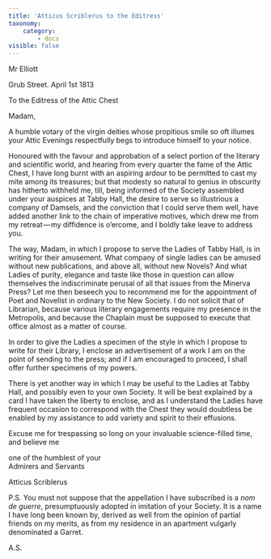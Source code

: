```yaml
---
title: 'Atticus Scriblerus to the Editress'
taxonomy:
    category:
        - docs
visible: false
---
```


<div class="author">Mr Elliott</div>

Grub Street. April 1st 1813

To the Editress of the Attic Chest

Madam,  

A humble votary of the virgin deities whose propitious smile so oft illumes your Attic Evenings respectfully begs to introduce himself to your notice.  

Honoured with the favour and approbation of a select portion of the literary and scientific world, and hearing from every quarter the fame of the Attic Chest, I have long burnt with an aspiring ardour to be permitted to cast my mite among its treasures; but that modesty so natural to genius in obscurity has hitherto withheld me, till, being informed of the Society assembled under your auspices at Tabby Hall, the desire to serve so illustrious a company of Damsels, and the conviction that I could serve them well, have added another link to the chain of imperative motives, which drew me from my retreat — my diffidence is o’ercome, and I boldly take leave to address you.  

The way, Madam, in which I propose to serve the Ladies of Tabby Hall, is in writing for their amusement. What company of single ladies can be amused without new publications, and above all, without new Novels? And what Ladies of purity, elegance and taste like those in question can allow themselves the indiscriminate perusal of all that issues from the Minerva Press? Let me then beseech you to recommend me for the appointment of Poet and Novelist in ordinary to the New Society. I do not solicit that of Librarian, because various literary engagements require my presence in the Metropolis, and because the Chaplain must be supposed to execute that office almost as a matter of course.

In order to give the Ladies a specimen of the style in which I propose to write for their Library, I enclose an advertisement of a work I am on the point of sending to the press; and if I am encouraged to proceed, I shall offer further specimens of my powers.  

There is yet another way in which I may be useful to the Ladies at Tabby Hall, and possibly even to your own Society. It will be best explained by a card I have taken the liberty to enclose, and as I understand the Ladies have frequent occasion to correspond with the Chest they would doubtless be enabled by my assistance to add variety and spirit to their effusions.

Excuse me for trespassing so long on your invaluable science-filled time, and believe me

one of the humblest of your  
Admirers and Servants

Atticus Scriblerus

P.S. You must not suppose that the appellation I have subscribed is a *nom de guerre*, presumptuously adopted in imitation of your Society. It is a name I have long been known by, derived as well from the opinion of partial friends on my merits, as from my residence in an apartment vulgarly denominated a Garret.  

A.S.
